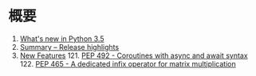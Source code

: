 # 概要
1. [What's new in Python 3.5](whatnews/README.md)
  11. [Summary – Release highlights](whatnews/Summary_Release_highlights.md)
  12. [New Features](whatnews/NewFeatures.md)
    121. [PEP 492 - Coroutines with async and await syntax](whatnews/NewFeatures.md/#pep-492---coroutines-with-async-and-await-syntax)
    122. [PEP 465 - A dedicated infix operator for matrix multiplication]()
